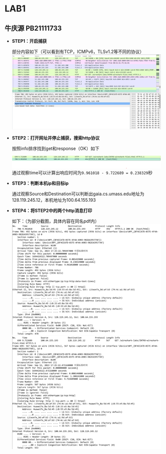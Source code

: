 # LAB1
## 牛庆源 PB21111733
* **STEP1：开启捕获**
  
  部分内容如下（可以看到有TCP，ICMPv6，TLSv1.2等不同的协议）
![](img/实验截图（协议）.png)

* **STEP2：打开网址并停止捕获，搜索http协议**
  
  按照info排序找到get和response（OK）如下

  ![](img/Get%20and%20OK.png)
  通过观察time可以计算出响应时间为`9.961018 - 9.722689 = 0.238329`秒

* **STEP3：判断本机ip和目标ip**

  通过观察Source和Destination可以判断出gaia.cs.umass.edu地址为128.119.245.12，本机地址为100.64.155.193

* **STEP4：将STEP2中的两个http消息打印**
  
  如下：（为部分截图，具体内容在同名pdf内）
  ![](img/OK.png)
  ![](img/Get.png)